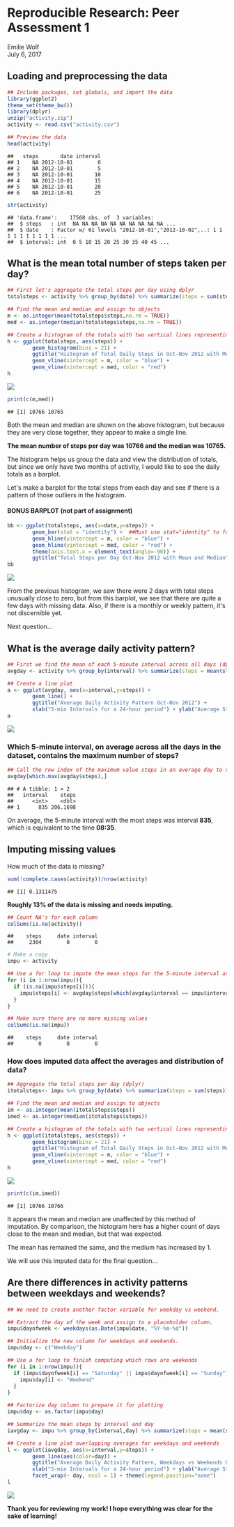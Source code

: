 # Reproducible Research: Peer Assessment 1
Emilie Wolf  
July 6, 2017  


## Loading and preprocessing the data

```r
## Include packages, set globals, and import the data
library(ggplot2)
theme_set(theme_bw())
library(dplyr)
unzip("activity.zip")
activity <- read.csv("activity.csv")
```


```r
## Preview the data
head(activity)
```

```
##   steps       date interval
## 1    NA 2012-10-01        0
## 2    NA 2012-10-01        5
## 3    NA 2012-10-01       10
## 4    NA 2012-10-01       15
## 5    NA 2012-10-01       20
## 6    NA 2012-10-01       25
```

```r
str(activity)
```

```
## 'data.frame':	17568 obs. of  3 variables:
##  $ steps   : int  NA NA NA NA NA NA NA NA NA NA ...
##  $ date    : Factor w/ 61 levels "2012-10-01","2012-10-02",..: 1 1 1 1 1 1 1 1 1 1 ...
##  $ interval: int  0 5 10 15 20 25 30 35 40 45 ...
```


## What is the mean total number of steps taken per day?

```r
## First let's aggregate the total steps per day using dplyr
totalsteps <- activity %>% group_by(date) %>% summarize(steps = sum(steps))

## Find the mean and median and assign to objects
m <- as.integer(mean(totalsteps$steps,na.rm = TRUE))
med <- as.integer(median(totalsteps$steps,na.rm = TRUE))

## Create a histogram of the totals with two vertical lines representing mean and median.
h <- ggplot(totalsteps, aes(steps)) + 
        geom_histogram(bins = 21) + 
        ggtitle("Histogram of Total Daily Steps in Oct-Nov 2012 with Mean and Median") +
        geom_vline(xintercept = m, color = "blue") +
        geom_vline(xintercept = med, color = "red") 
h
```

![](PA1_template_files/figure-html/histogram-1.png)<!-- -->

```r
print(c(m,med))
```

```
## [1] 10766 10765
```

Both the mean and median are shown on the above histogram, but because they are very close together, they appear to make a single line. 

**The mean number of steps per day was 10766 and the median was 10765.**

The histogram helps us group the data and view the distribution of totals, but since we only have two months of activity, I would like to see the daily totals as a barplot.

Let's make a barplot for the total steps from each day and see if there is a pattern of those outliers in the histogram.

#### BONUS BARPLOT (not part of assignment)

```r
bb <- ggplot(totalsteps, aes(x=date,y=steps)) +
        geom_bar(stat = "identity") +  ##Must use stat="identity" to force 2 variables
        geom_hline(yintercept = m, color = "blue") +
        geom_hline(yintercept = med, color = "red") +
        theme(axis.text.x = element_text(angle=-90)) +
        ggtitle("Total Steps per Day Oct-Nov 2012 with Mean and Median") + xlab("Date") + ylab("Steps")
bb
```

![](PA1_template_files/figure-html/dailysteps-1.png)<!-- -->

From the previous histogram, we saw there were 2 days with total steps unusually close to zero, but from this barplot, we see that there are quite a few days with missing data. Also, if there is a monthly or weekly pattern, it's not discernible yet. 

Next question...


## What is the average daily activity pattern?

```r
## First we find the mean of each 5-minute interval across all days (dplyr)
avgday <- activity %>% group_by(interval) %>% summarize(steps = mean(steps, na.rm=TRUE))

## Create a line plot
a <- ggplot(avgday, aes(x=interval,y=steps)) +
        geom_line() + 
        ggtitle("Average Daily Activity Pattern Oct-Nov 2012") + 
        xlab("5-min Intervals for a 24-hour period") + ylab("Average Steps") 
a
```

![](PA1_template_files/figure-html/linegraph-1.png)<!-- -->

### Which 5-minute interval, on average across all the days in the dataset, contains the maximum number of steps?


```r
## Call the row index of the maximum value steps in an average day to see the corresponding interval
avgday[which.max(avgday$steps),]
```

```
## # A tibble: 1 × 2
##   interval    steps
##      <int>    <dbl>
## 1      835 206.1698
```


On average, the 5-minute interval with the most steps was interval **835**, which is equivalent to the time **08:35**.

## Imputing missing values

How much of the data is missing?

```r
sum(!complete.cases(activity))/nrow(activity)
```

```
## [1] 0.1311475
```

**Roughly 13% of the data is missing and needs imputing.**

```r
## Count NA's for each column
colSums(is.na(activity))
```

```
##    steps     date interval 
##     2304        0        0
```


```r
# Make a copy
impu <- activity

## Use a for loop to impute the mean steps for the 5-minute interval associated with the missing value
for (i in 1:nrow(impu)){
  if (is.na(impu$steps[i])){
    impu$steps[i] <- avgday$steps[which(avgday$interval == impu$interval[i])]
  }
}

## Make sure there are no more missing values
colSums(is.na(impu))
```

```
##    steps     date interval 
##        0        0        0
```



### How does imputed data affect the averages and distribution of data?

```r
## Aggregate the total steps per day (dplyr)
itotalsteps<- impu %>% group_by(date) %>% summarize(steps = sum(steps))

## Find the mean and median and assign to objects
im <- as.integer(mean(itotalsteps$steps))
imed <- as.integer(median(itotalsteps$steps))

## Create a histogram of the totals with two vertical lines representing mean and median.
h <- ggplot(itotalsteps, aes(steps)) + 
        geom_histogram(bins = 21) + 
        ggtitle("Histogram of Total Daily Steps in Oct-Nov 2012 with Mean and Median") +
        geom_vline(xintercept = m, color = "blue") +
        geom_vline(xintercept = med, color = "red") 
h
```

![](PA1_template_files/figure-html/imputedhistogram-1.png)<!-- -->

```r
print(c(im,imed))
```

```
## [1] 10766 10766
```

It appears the mean and median are unaffected by this method of imputation. By comparison, the histogram here has a higher count of days close to the mean and median, but that was expected.

The mean has remained the same, and the medium has increased by 1. 

We will use this imputed data for the final question...

## Are there differences in activity patterns between weekdays and weekends?

```r
## We need to create another factor variable for weekday vs weekend.

## Extract the day of the week and assign to a placeholder column.
impu$dayofweek <- weekdays(as.Date(impu$date, "%Y-%m-%d"))

## Initialize the new column for weekdays and weekends.
impu$day <- c("Weekday")

## Use a for loop to finish computing which rows are weekends
for (i in 1:nrow(impu)){
  if (impu$dayofweek[i] == "Saturday" || impu$dayofweek[i] == "Sunday"){
    impu$day[i] <- "Weekend"
  }
}

## Factorize day column to prepare it for plotting
impu$day <- as.factor(impu$day)

## Summarize the mean steps by interval and day
iavgday <- impu %>% group_by(interval,day) %>% summarize(steps = mean(steps))

## Create a line plot overlapping averages for weekdays and weekends
l <- ggplot(iavgday, aes(x=interval,y=steps)) +
        geom_line(aes(color=day)) + 
        ggtitle("Average Daily Activity Pattern, Weekdays vs Weekends Oct-Nov 2012") + 
        xlab("5-min Intervals for a 24-hour period") + ylab("Average Steps") +
        facet_wrap(~ day, ncol = 1) + theme(legend.position="none")
l
```

![](PA1_template_files/figure-html/weekends-1.png)<!-- -->

**Thank you for reviewing my work! I hope everything was clear for the sake of learning!**
